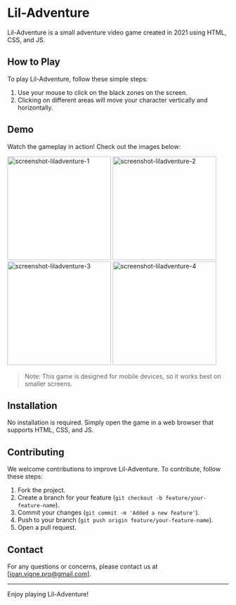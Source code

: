 # Lil-Adventure

Lil-Adventure is a small adventure video game created in 2021 using HTML, CSS, and JS.

## How to Play

To play Lil-Adventure, follow these simple steps:

1. Use your mouse to click on the black zones on the screen.
2. Clicking on different areas will move your character vertically and horizontally.

## Demo

Watch the gameplay in action! Check out the images below:

<img width="236" alt="screenshot-liladventure-1" src="https://github.com/JoanVigne/Lil-Adventure/assets/100919931/6edca783-9261-4c44-9fff-f50f4cdf06c1">
<img width="236" alt="screenshot-liladventure-2" src="https://github.com/JoanVigne/Lil-Adventure/assets/100919931/0fd28742-9a87-4e6c-a2b6-6d2f47d783bd">
<img width="236" alt="screenshot-liladventure-3" src="https://github.com/JoanVigne/Lil-Adventure/assets/100919931/59283a6b-83de-4340-b345-6ed8f4d42c85">
<img width="236" alt="screenshot-liladventure-4" src="https://github.com/JoanVigne/Lil-Adventure/assets/100919931/bfe9e7e6-aaec-4f2f-b436-d46bcb64d010">


> Note: This game is designed for mobile devices, so it works best on smaller screens.

## Installation

No installation is required. Simply open the game in a web browser that supports HTML, CSS, and JS.

## Contributing

We welcome contributions to improve Lil-Adventure. To contribute, follow these steps:

1. Fork the project.
2. Create a branch for your feature (`git checkout -b feature/your-feature-name`).
3. Commit your changes (`git commit -m 'Added a new feature'`).
4. Push to your branch (`git push origin feature/your-feature-name`).
5. Open a pull request.

## Contact

For any questions or concerns, please contact us at [joan.vigne.pro@gmail.com].

---

Enjoy playing Lil-Adventure!
